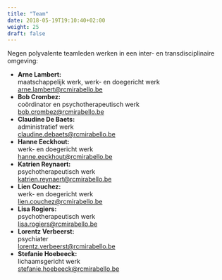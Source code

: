 ```yaml
---
title: "Team"
date: 2018-05-19T19:10:40+02:00
weight: 25
draft: false
---
```


Negen polyvalente teamleden werken in een inter- en transdisciplinaire omgeving:

* **Arne Lambert:**  
maatschappelijk werk, werk- en doegericht werk  
[arne.lambert@rcmirabello.be](mailto:arne.lambert@rcmirabello.be)
* **Bob Crombez:**  
coördinator en psychotherapeutisch werk  
[bob.crombez@rcmirabello.be](mailto:bob.crombez@rcmirabello.be)
* **Claudine De Baets:**  
administratief werk  
[claudine.debaets@rcmirabello.be](mailto:claudine.debaets@rcmirabello.be)
* **Hanne Eeckhout:**  
werk- en doegericht werk  
[hanne.eeckhout@rcmirabello.be](mailto:hanne.eeckhout@rcmirabello.be)
* **Katrien Reynaert:**  
psychotherapeutisch werk  
[katrien.reynaert@rcmirabello.be](mailto:katrien.reynaert@rcmirabello.be)
* **Lien Couchez:**  
werk- en doegericht werk  
[lien.couchez@rcmirabello.be](mailto:lien.couchez@rcmirabello.be)
* **Lisa Rogiers:**  
psychotherapeutisch werk  
[lisa.rogiers@rcmirabello.be](mailto:lisa.rogiers@rcmirabello.be)
* **Lorentz Verbeerst:**  
psychiater  
[lorentz.verbeerst@rcmirabello.be](mailto:lorentz.verbeerst@rcmirabello.be)
* **Stefanie Hoebeeck:**  
lichaamsgericht werk  
[stefanie.hoebeeck@rcmirabello.be](mailto:stefanie.hoebeeck@rcmirabello.be)